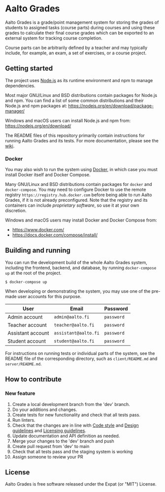 <!--
SPDX-FileCopyrightText: 2022 The Aalto Grades Developers

SPDX-License-Identifier: MIT
-->

<!-- TODO: Update readme to use `docker compose` instead of `docker-compose` -->

# Aalto Grades

Aalto Grades is a grade/point management system for storing the grades of
students to assigned tasks (course parts) during courses and using these grades
to calculate their final course grades which can be exported to an external
system for tracking course completion.

Course parts can be arbitrarily defined by a teacher and may typically include,
for example, an exam, a set of exercises, or a course project.

## Getting started

The project uses [Node.js](https://nodejs.org/en/) as its runtime environment
and npm to manage dependencies.

Most major GNU/Linux and BSD distributions contain packages for Node.js and
npm. You can find a list of some common distributions and their Node.js and npm
packages at: https://nodejs.org/en/download/package-manager/

Windows and macOS users can install Node.js and npm from:
https://nodejs.org/en/download/

The README files of this repository primarily contain instructions for running
Aalto Grades and its tests. For more documentation, please see the
[wiki](https://github.com/aalto-grades/base-repository/wiki).

### Docker

You may also wish to run the system using [Docker](https://www.docker.com), in
which case you must install Docker itself and Docker Compose.

Many GNU/Linux and BSD distributions contain packages for `docker` and
`docker-compose`. You may need to configure Docker to use the remote registry
`https://registry.hub.docker.com` before being able to run Aalto Grades, if it
is not already preconfigured. Note that the registry and its containers can
include _proprietary software_, so use it at your own discretion.

Windows and macOS users may install Docker and Docker Compose from:

- https://www.docker.com/
- https://docs.docker.com/compose/install/

## Building and running

You can run the development build of the whole Aalto Grades system, including
the frontend, backend, and database, by running `docker-compose up` at the root
of the project.

```
$ docker-compose up
```

When developing or demonstrating the system, you may use one of the pre-made
user accounts for this purpose.

| User              | Email                | Password   |
| ----------------- | -------------------- | ---------- |
| Admin account     | `admin@aalto.fi`     | `password` |
| Teacher account   | `teacher@aalto.fi`   | `password` |
| Assistant account | `assistant@aalto.fi` | `password` |
| Student account   | `student@aalto.fi`   | `password` |

For instructions on running tests or individual parts of the system, see the
README file of the corresponding directory, such as `client/README.md` and
`server/README.md`.

## How to contribute

### New feature

<!-- TODO: Update? -->

1. Create a local development branch from the 'dev' branch.
2. Do your additions and changes.
3. Create tests for new functionality and check that all tests pass.
4. Run linters.
5. Check that the changes are in line with [Code style](https://github.com/aalto-grades/base-repository/wiki/Code-style) and [Design guidelines](https://github.com/aalto-grades/base-repository/wiki/Design-Guidelines) and [Licensing guidelines](https://github.com/aalto-grades/base-repository/wiki/Licensing-Guidelines).
6. Update documentation and API definition as needed.
7. Merge your changes to the 'dev' branch and push
8. Create pull request from 'dev' to main
9. Check that all tests pass and the staging system is working
10. Assign someone to review your PR

## License

Aalto Grades is free software released under the Expat (or "MIT") License.
